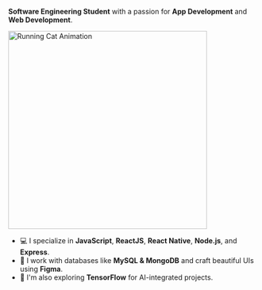 

 **Software Engineering Student** with a passion for **App Development** and **Web Development**.  
<p align="left">
  <img src="https://i.pinimg.com/originals/a9/68/27/a96827aa75c09ba6c6dcf38b8f6daa90.gif" width="400" alt="Running Cat Animation">
</p>


- 💻 I specialize in **JavaScript**, **ReactJS**, **React Native**, **Node.js**, and **Express**.
- 📂 I work with databases like **MySQL & MongoDB** and craft beautiful UIs using **Figma**.
- 🌱 I'm also exploring **TensorFlow** for AI-integrated projects.

